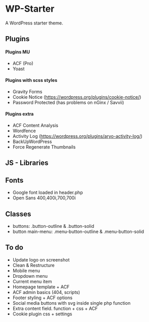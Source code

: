 # WP-Starter
A WordPress starter theme.

## Plugins


#### Plugins MU
- ACF (Pro)
- Yoast


#### Plugins with scss styles
- Gravity Forms 
- Cookie Notice (https://wordpress.org/plugins/cookie-notice/) 
- Password Protected (has problems on nGinx / Savvii)


#### Plugins extra
- ACF Content Analysis
- Wordfence
- Activity Log (https://wordpress.org/plugins/aryo-activity-log/)
- BackUpWordPress
- Force Regenerate Thumbnails


## JS - Libraries 


## Fonts
- Google font loaded in header.php
- Open Sans 400,400i,700,700i


## Classes
- buttons: .button-outline & .button-solid 
- button main-menu: .menu-button-outline & .menu-button-solid


## To do
- Update logo on screenshot
- Clean & Restructure
- Mobile menu
- Dropdown menu
- Current menu item
- Homepage template + ACF
- ACF admin basics (404, scripts)
- Footer styling + ACF options
- Social media buttons with svg inside single php function
- Extra content field. function + css + ACF
- Cookie plugin css + settings 